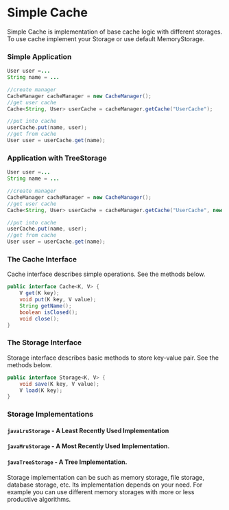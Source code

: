 # Simple Cache

Simple Cache is implementation of base cache logic with different storages. 
To use cache implement your Storage or use default MemoryStorage. 

### Simple Application
```java
User user =...
String name = ...

//create manager        
CacheManager cacheManager = new CacheManager();
//get user cache 
Cache<String, User> userCache = cacheManager.getCache("UserCache");

//put into cache        
userCache.put(name, user);
//get from cache
User user = userCache.get(name);

```

### Application with TreeStorage
```java
User user =...
String name = ...

//create manager        
CacheManager cacheManager = new CacheManager();
//get user cache 
Cache<String, User> userCache = cacheManager.getCache("UserCache", new TreeStorage());

//put into cache        
userCache.put(name, user);
//get from cache
User user = userCache.get(name);

```
### The Cache Interface
Cache interface describes simple operations. See the methods below.
```java
public interface Cache<K, V> {
    V get(K key);
    void put(K key, V value);
    String getName();
    boolean isClosed();
    void close();
}
```
### The Storage Interface
Storage interface describes basic methods to store key-value pair. See the methods below.
```java
public interface Storage<K, V> {
    void save(K key, V value);
    V load(K key);
}
```

### Storage Implementations

#### ```javaLruStorage```  -  A Least Recently Used Implementation
#### ```javaMruStorage```  -  A Most Recently Used Implementation.
#### ```javaTreeStorage``` -  A Tree Implementation.

Storage implementation can be such as memory storage, file storage, database storage, etc.
Its implementation depends on your need. For example you can use different memory storages with more or less productive algorithms.

